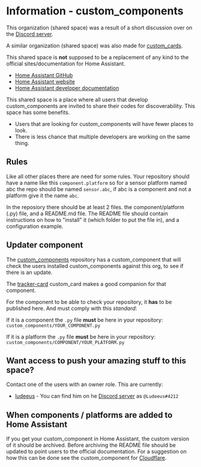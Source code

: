 # Information - custom_components

This organization (shared space) was a result of a short discussion over on the [Discord server](https://discord.gg/c5DvZ4e).

A similar organization (shared space) was also made for [custom_cards](https://github.com/custom-cards).

This shared space is **not** supposed to be a replacement of any kind to the official sites/documentation for Home Assistant.

 - [Home Assistant GitHub](https://github.com/home-assistant)
 - [Home Assistant website](https://www.home-assistant.io/)
 - [Home Assistant developer documentation](https://developers.home-assistant.io/)

This shared space is a place where all users that develop custom_components are invited to share their codes for discoverability.
This space has some benefits.
 - Users that are looking for custom_components will have fewer places to look.
 - There is less chance that multiple developers are working on the same thing.

## Rules

Like all other places there are need for some rules.
Your repository should have a name like this `component.platform` so for a sensor platform named abc the repo should be named `sensor.abc`, if abc is a component and not a platform give it the name `abc`.

In the reposiory there should be at least 2 files.
the component/platform (.py) file, and a README.md file.
The README file should contain instructions on how to "install" it (which folder to put the file in), and a configuration example.

## Updater component

The [custom_components](https://github.com/custom-components/custom_components) repository has a custom_component that will check the users installed custom_components against this org, to see if there is an update.

The  [tracker-card](https://github.com/ciotlosm/custom-lovelace/tree/master/tracker-card) custom_card makes a good companion for that component.

For the component to be able to check your repository, it **has** to be published here.
And must comply with this _standard_:

If it is a component the `.py` file **must** be here in your repository:\
`custom_components/YOUR_COMPONENT.py`

If it is a platform the `.py` file **must** be here in your repository:\
`custom_components/COMPONENT/YOUR_PLATFORM.py`

## Want access to push your amazing stuff to this space?

Contact one of the users with an owner role.
This are currently:

- [ludeeus](https://github.com/ludeeus) - You can find him on he [Discord server](https://discord.gg/c5DvZ4e) as `@Ludeeus#4212`

## When components / platforms are added to Home Assistant

If you get your custom_component in Home Assistant, the custom version of it should be archived.
Before archiving the README file should be updated to point users to the official documentation.
For a suggestion on how this can be done see the custom_component for [Cloudflare](https://github.com/custom-components/cloudflare).
